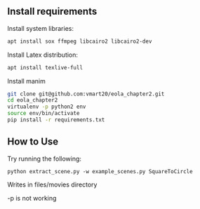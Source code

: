 ## Install requirements

Install system libraries:
```sh
apt install sox ffmpeg libcairo2 libcairo2-dev
```

Install Latex distribution:
```sh
apt install texlive-full
```

Install manim 
```sh
git clone git@github.com:vmart20/eola_chapter2.git
cd eola_chapter2
virtualenv -p python2 env
source env/bin/activate
pip install -r requirements.txt

```


## How to Use
Try running the following:
```
python extract_scene.py -w example_scenes.py SquareToCircle
```
Writes in files/movies directory

-p is not working
